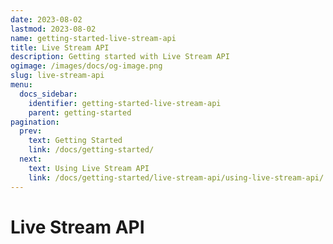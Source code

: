 ```yaml
---
date: 2023-08-02
lastmod: 2023-08-02
name: getting-started-live-stream-api
title: Live Stream API
description: Getting started with Live Stream API
ogimage: /images/docs/og-image.png
slug: live-stream-api
menu:
  docs_sidebar:
    identifier: getting-started-live-stream-api
    parent: getting-started
pagination:
  prev:
    text: Getting Started
    link: /docs/getting-started/
  next:
    text: Using Live Stream API
    link: /docs/getting-started/live-stream-api/using-live-stream-api/
---
```


# Live Stream API